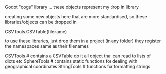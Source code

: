 
Godot "cogs" library ... these objects represent my drop in library


creating some new objects here that are more standardised, so these libraries/objects can be dropped in

CSVTools.CSVTable(filename)



to use these libraries, just drop them in a project (in any folder)
they register the namespaces same as their filenames

CSVTools # contains a CSVTable do it all object that can read to lists of dicts etc
SphereTools # contains static functions for dealing with geographical coordinates
StringTools # functions for formatting strings